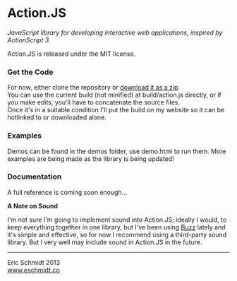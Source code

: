 # Action.JS

*JavaScript library for developing interactive web applications, inspired by ActionScript 3*

Action.JS is released under the MIT license.

### Get the Code

For now, either clone the repository or [download it as a zip](https://github.com/ericschmidt/Action.JS/zipball/master).  
You can use the current build (not minified) at build/action.js directly, or if you make edits, you'll have to concatenate the source files.  
Once it's in a suitable condition I'll put the build on my website so it can be hotlinked to or downloaded alone.

### Examples

Demos can be found in the demos folder, use demo.html to run them. More examples are being made as the library is being updated!

### Documentation

A full reference is coming soon enough...

**A Note on Sound**

I'm not sure I'm going to implement sound into Action.JS; ideally I would, to keep everything together in one library, but I've been using [Buzz](http://buzz.jaysalvat.com/) lately and it's simple and effective, so for now I recommend using a third-party sound library. But I very well may include sound in Action.JS in the future.

----
Eric Schmidt 2013  
www.eschmidt.co